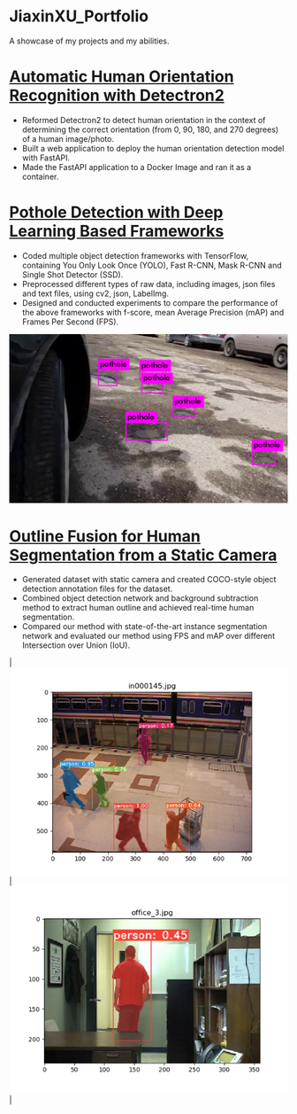 # JiaxinXU_Portfolio
A showcase of my projects and my abilities.

# [Automatic Human Orientation Recognition with Detectron2]()
* Reformed Detectron2 to detect human orientation in the context of determining the correct orientation (from 0, 90, 180, and 270 degrees) of a human image/photo.
* Built a web application to deploy the human orientation detection model with FastAPI.
* Made the FastAPI application to a Docker Image and ran it as a container.

# [Pothole Detection with Deep Learning Based Frameworks](https://github.com/jxubb/UAlberta-Multimedia-Master-Program--Pothole-Detection-with-Dash-Cam)  
* Coded multiple object detection frameworks with TensorFlow, containing You Only Look Once (YOLO), Fast R-CNN, Mask R-CNN and Single Shot Detector (SSD).
* Preprocessed different types of raw data, including images, json files and text files, using cv2, json, LabelImg.
* Designed and conducted experiments to compare the performance of the above frameworks with f-score, mean Average Precision (mAP) and Frames Per Second (FPS).

![](/image/Capture.PNG)

# [Outline Fusion for Human Segmentation from a Static Camera](https://github.com/jxubb/UAlberta-Multimedia-Course-Program--Human-Segmentation-with-YOLACT)
* Generated dataset with static camera and created COCO-style object detection annotation files for the dataset. 
* Combined object detection network and background subtraction method to extract human outline and achieved real-time human segmentation.
* Compared our method with state-of-the-art instance segmentation network and evaluated our method using FPS and mAP over different Intersection over Union (IoU).

| ![](/image/in000145_result.jpg) | ![](/image/office_3_result.png) |

